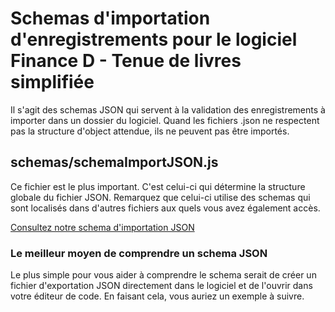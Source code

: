 # Schemas d'importation d'enregistrements pour le logiciel Finance D - Tenue de livres simplifiée
Il s'agit des schemas JSON qui servent à la validation des enregistrements à importer dans un dossier du logiciel.
Quand les fichiers .json ne respectent pas la structure d'object attendue, ils ne peuvent pas être importés.

## schemas/schemaImportJSON.js
Ce fichier est le plus important. C'est celui-ci qui détermine la structure globale du fichier JSON.
Remarquez que celui-ci utilise des schemas qui sont localisés dans d'autres fichiers aux quels vous avez également accès.

[Consultez notre schema d'importation JSON](https://github.com/alex-drocks/finance-d-electron-app-json-schemas/blob/main/schemas/schemaImportJSON.js)

### Le meilleur moyen de comprendre un schema JSON
Le plus simple pour vous aider à comprendre le schema serait de créer un fichier d'exportation JSON directement dans le logiciel et de l'ouvrir dans votre éditeur de code.
En faisant cela, vous auriez un exemple à suivre.
